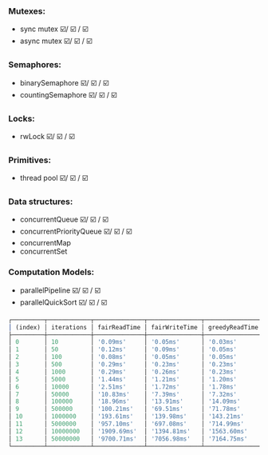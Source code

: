 ### Mutexes: 
* sync mutex ☑️/ ☑️ / ☑️
* async mutex ☑️/ ☑️ / ☑️

### Semaphores: 
* binarySemaphore ☑️/ ☑️ / ☑️
* countingSemaphore ☑️/ ☑️ / ☑️

### Locks:
* rwLock ☑️/ ☑️ / ☑️

### Primitives:
* thread pool ☑️/ ☑️ / ☑️

### Data structures:
* concurrentQueue ☑️/ ☑️ / ☑️
* concurrentPriorityQueue ☑️/ ☑️ / ☑️
* concurrentMap
* concurrentSet

### Computation Models:
* parallelPipeline ☑️/ ☑️ / ☑️
* parallelQuickSort ☑️/ ☑️ / ☑️

```js
┌─────────┬────────────┬──────────────┬───────────────┬────────────────┬─────────────────┐
│ (index) │ iterations │ fairReadTime │ fairWriteTime │ greedyReadTime │ greedyWriteTime │
├─────────┼────────────┼──────────────┼───────────────┼────────────────┼─────────────────┤
│ 0       │ 10         │ '0.09ms'     │ '0.05ms'      │ '0.03ms'       │ '0.03ms'        │
│ 1       │ 50         │ '0.12ms'     │ '0.09ms'      │ '0.05ms'       │ '0.03ms'        │
│ 2       │ 100        │ '0.08ms'     │ '0.05ms'      │ '0.05ms'       │ '0.03ms'        │
│ 3       │ 500        │ '0.29ms'     │ '0.23ms'      │ '0.23ms'       │ '0.13ms'        │
│ 4       │ 1000       │ '0.29ms'     │ '0.26ms'      │ '0.23ms'       │ '0.17ms'        │
│ 5       │ 5000       │ '1.44ms'     │ '1.21ms'      │ '1.20ms'       │ '0.70ms'        │
│ 6       │ 10000      │ '2.51ms'     │ '1.72ms'      │ '1.78ms'       │ '1.16ms'        │
│ 7       │ 50000      │ '10.83ms'    │ '7.39ms'      │ '7.32ms'       │ '4.86ms'        │
│ 8       │ 100000     │ '18.96ms'    │ '13.91ms'     │ '14.09ms'      │ '9.47ms'        │
│ 9       │ 500000     │ '100.21ms'   │ '69.51ms'     │ '71.78ms'      │ '47.45ms'       │
│ 10      │ 1000000    │ '193.61ms'   │ '139.98ms'    │ '143.21ms'     │ '97.50ms'       │
│ 11      │ 5000000    │ '957.10ms'   │ '697.08ms'    │ '714.99ms'     │ '477.41ms'      │
│ 12      │ 10000000   │ '1909.69ms'  │ '1394.81ms'   │ '1563.60ms'    │ '975.15ms'      │
│ 13      │ 50000000   │ '9700.71ms'  │ '7056.98ms'   │ '7164.75ms'    │ '4794.46ms'     │
└─────────┴────────────┴──────────────┴───────────────┴────────────────┴─────────────────┘

```